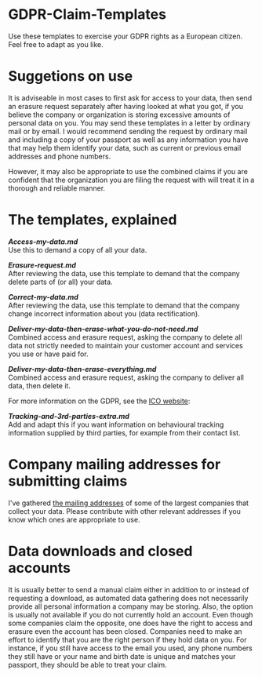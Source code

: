 # GDPR-Claim-Templates
Use these templates to exercise your GDPR rights as a European citizen. Feel free to adapt as you like.

# Suggetions on use
It is adviseable in most cases to first ask for access to your data, then send an erasure request separately after having looked at what you got, if you believe the company or organization is storing excessive amounts of personal data on you. You may send these templates in a letter by ordinary mail or by email. I would recommend sending the request by ordinary mail and including a copy of your passport as well as any information you have that may help them identify your data, such as current or previous email addresses and phone numbers. 

However, it may also be appropriate to use the combined claims if you are confident that the organization you are filing the request with will treat it in a thorough and reliable manner.

# The templates, explained
***Access-my-data.md***<br/>
Use this to demand a copy of all your data.

***Erasure-request.md***<br/>
After reviewing the data, use this template to demand that the company delete parts of (or all) your data.

***Correct-my-data.md***<br/>
After reviewing the data, use this template to demand that the company change incorrect information about you (data rectification).

***Deliver-my-data-then-erase-what-you-do-not-need.md***<br/>
Combined access and erasure request, asking the company to delete all data not strictly needed to maintain your customer account and services you use or have paid for.

***Deliver-my-data-then-erase-everything.md***<br/>
Combined access and erasure request, asking the company to deliver all data, then delete it.

For more information on the GDPR, see the [ICO website](https://ico.org.uk/for-organisations/guide-to-the-general-data-protection-regulation-gdpr/):

***Tracking-and-3rd-parties-extra.md***<br/>
Add and adapt this if you want information on behavioural tracking information supplied by third parties, for example from their contact list.

# Company mailing addresses for submitting claims

I've gathered [the mailing addresses](https://github.com/gdpraid/GDPR-Claim-Templates/blob/master/Relevant-addresses.md) of some of the largest companies that collect your data. Please contribute with other relevant addresses if you know which ones are appropriate to use. 

# Data downloads and closed accounts

It is usually better to send a manual claim either in addition to or instead of requesting a download, as automated data gathering does not necessarily provide all personal information a company may be storing. Also, the option is usually not available if you do not currently hold an account. Even though some companies claim the opposite, one does have the right to access and erasure even the account has been closed. Companies need to make an effort to identify that you are the right person if they hold data on you. For instance, if you still have access to the email you used, any phone numbers they still have or your name and birth date is unique and matches your passport, they should be able to treat your claim.
